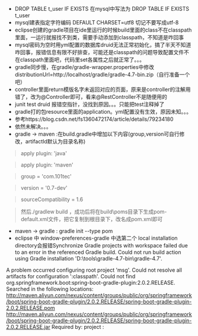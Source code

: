 * DROP TABLE t_user IF EXISTS 在mysql中写法为  DROP TABLE IF EXISTS t_user
* mysql建表指定字符编码 DEFAULT CHARSET=utf8 切记不要写成utf-8
* eclipse创建的gradle项目在ide里运行的时候build里面的class不在classpath里面，一运行就报找不到类，需要手动添加到classpath，不知道是咋回事
* mysql密码为空时用yml配置的数据库druid无法正常初始化，搞了半天不知道咋回事，报错信息有限不好排查，可能还是classpath的问题导致配置文件不在classpath里面吧，代码里set各属性之后就正常了。。。
* gradle同步慢，在gradle/gradle-wrapper.properties中修改distributionUrl=http\://localhost/gradle/gradle-4.7-bin.zip（自行准备一个吧）
* controller里面return模版名字未返回对应的页面，原来是controller的注解用错了，改为@Controller即可，看来@RestController不是随便用的
* junit test druid 报错空指针，没找到原因。。。只能把test注释掉了
* gradle打的包resource里面的application。yml配置没有生效，原因未知。。。
* 参考https://blog.csdn.net/fs1360472174/article/details/79234180
* 依然未解决。。。
* gradle -> maven :在build.gradle中增加以下内容(group,version可自行修改，artifactId默认为目录名称)
> apply plugin: 'java'

> apply plugin: 'maven'

> group = 'com.101tec'

> version = '0.7-dev'

> sourceCompatibility = 1.6

> 然后./gradlew build ，成功后将在build\poms目录下生成pom-default.xml文件，把它复制到根目录下，改名成pom.xml即可
* maven -> gradle : gradle init --type pom
* eclipse 中 window-preferences-gradle 中选第二个 local installation directory会报错Synchronize Gradle projects with workspace failed due to an error in the referenced Gradle build.
Could not run build action using Gradle installation 'D:\tools\gradle-4.7-bin\gradle-4.7'.

A problem occurred configuring root project 'msg'.
Could not resolve all artifacts for configuration ':classpath'.
Could not find org.springframework.boot:spring-boot-gradle-plugin:2.0.2.RELEASE.
Searched in the following locations:
    http://maven.aliyun.com/nexus/content/groups/public/org/springframework/boot/spring-boot-gradle-plugin/2.0.2.RELEASE/spring-boot-gradle-plugin-2.0.2.RELEASE.pom
    http://maven.aliyun.com/nexus/content/groups/public/org/springframework/boot/spring-boot-gradle-plugin/2.0.2.RELEASE/spring-boot-gradle-plugin-2.0.2.RELEASE.jar
Required by:
    project :
